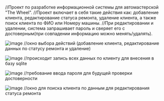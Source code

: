 //Проект по разработке информационной системы для автомастерской "The Wheel".
//Проект включает в себя такие действия как: добавление клиента, редактирование статуса ремонта, удаление клиента, а также поиск клиента по ФИО или Номеру машины. 
//При редактировании и удалении, система запрашивает пароль и сверяет его с достоверным(при совпадении информацию можно менять/удалять).

![image](https://github.com/chocopanya/The-Wheel/assets/167622587/bbe16860-e5c7-4f43-9fd6-e1cd77464345)
//окно выбора действий (добавление клиента, редактирование данных по статусу ремонта и удаление)

![image](https://github.com/chocopanya/The-Wheel/assets/167622587/5526cd96-0b32-4db1-b204-aa044843c0f2)
//происходит запись всех данных по клиенту для внесения в базу sqlite 

![image](https://github.com/chocopanya/The-Wheel/assets/167622587/aae6deff-4f66-49da-82c8-6ee0127f6560)
//требование ввода пароля для будущей проверки достоверности

![image](https://github.com/chocopanya/The-Wheel/assets/167622587/dd535051-6618-46e6-9400-747ae36bfee4)
//окно для поиска клиента по данным для редактирования статуса ремонта 
